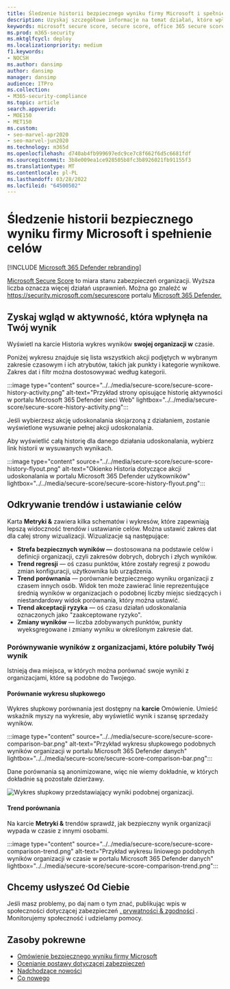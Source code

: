 ```yaml
---
title: Śledzenie historii bezpiecznego wyniku firmy Microsoft i spełnienie celów
description: Uzyskaj szczegółowe informacje na temat działań, które wpłynęły na Twoją ocenę bezpieczeństwa w firmie Microsoft. Odkrywaj trendy i ustawiaj cele.
keywords: microsoft secure score, secure score, office 365 secure score, microsoft security score, Microsoft 365 Defender portal, improvement actions
ms.prod: m365-security
ms.mktglfcycl: deploy
ms.localizationpriority: medium
f1.keywords:
- NOCSH
ms.author: dansimp
author: dansimp
manager: dansimp
audience: ITPro
ms.collection:
- M365-security-compliance
ms.topic: article
search.appverid:
- MOE150
- MET150
ms.custom:
- seo-marvel-apr2020
- seo-marvel-jun2020
ms.technology: m365d
ms.openlocfilehash: d740ab4fb999697edc9ce7c8f662f6d5c6681fdf
ms.sourcegitcommit: 3b8e009ea1ce928505b8fc3b8926021fb91155f3
ms.translationtype: MT
ms.contentlocale: pl-PL
ms.lasthandoff: 03/28/2022
ms.locfileid: "64500502"
---
```

# <a name="track-your-microsoft-secure-score-history-and-meet-goals"></a>Śledzenie historii bezpiecznego wyniku firmy Microsoft i spełnienie celów

[!INCLUDE [Microsoft 365 Defender rebranding](../includes/microsoft-defender.md)]

[Microsoft Secure Score](microsoft-secure-score.md) to miara stanu zabezpieczeń organizacji. Wyższa liczba oznacza więcej działań usprawnień. Można go znaleźć w https://security.microsoft.com/securescore portalu [Microsoft 365 Defender.](microsoft-365-defender.md#the-microsoft-365-defender-portal)

## <a name="gain-insights-into-activity-that-has-affected-your-score"></a>Zyskaj wgląd w aktywność, która wpłynęła na Twój wynik

Wyświetl na karcie Historia wykres wyników **swojej organizacji w** czasie.

Poniżej wykresu znajduje się lista wszystkich akcji podjętych w wybranym zakresie czasowym i ich atrybutów, takich jak punkty i kategorie wynikowe. Zakres dat i filtr można dostosowywać według kategorii.

:::image type="content" source="../../media/secure-score/secure-score-history-activity.png" alt-text="Przykład strony opisujące historię aktywności w portalu Microsoft 365 Defender sieci Web" lightbox="../../media/secure-score/secure-score-history-activity.png":::

Jeśli wybierzesz akcję udoskonalania skojarzoną z działaniem, zostanie wyświetlone wysuwanie pełnej akcji udoskonalania.

Aby wyświetlić całą historię dla danego działania udoskonalania, wybierz link historii w wysuwanych wynikach.

:::image type="content" source="../../media/secure-score/secure-score-history-flyout.png" alt-text="Okienko Historia dotyczące akcji udoskonalania w portalu Microsoft 365 Defender użytkowników" lightbox="../../media/secure-score/secure-score-history-flyout.png":::

## <a name="discover-trends-and-set-goals"></a>Odkrywanie trendów i ustawianie celów

Karta **Metryki &** zawiera kilka schematów i wykresów, które zapewniają lepszą widoczność trendów i ustawianie celów. Można ustawić zakres dat dla całej strony wizualizacji. Wizualizacje są następujące:

* **Strefa bezpiecznych wyników —** dostosowana na podstawie celów i definicji organizacji, czyli zakresów dobrych, dobrych i złych wyników.
* **Trend regresji** — oś czasu punktów, które zostały regresji z powodu zmian konfiguracji, użytkownika lub urządzenia.  
* **Trend porównania** — porównanie bezpiecznego wyniku organizacji z czasem innych osób. Widok ten może zawierać linie reprezentujące średnią wyników w organizacjach o podobnej liczby miejsc siedzących i niestandardowy widok porównania, który można ustawić.
* **Trend akceptacji ryzyka** — oś czasu działań udoskonalania oznaczonych jako "zaakceptowane ryzyko".
* **Zmiany wyników** — liczba zdobywanych punktów, punkty wyeksgregowane i zmiany wyniku w określonym zakresie dat.

### <a name="compare-your-score-to-organizations-like-yours"></a>Porównywanie wyników z organizacjami, które polubiły Twój wynik

Istnieją dwa miejsca, w których można porównać swoje wyniki z organizacjami, które są podobne do Twojego.

#### <a name="comparison-bar-chart"></a>Porównanie wykresu słupkowego

Wykres słupkowy porównania jest dostępny na **karcie** Omówienie. Umieść wskaźnik myszy na wykresie, aby wyświetlić wynik i szansę sprzedaży wyników. 

:::image type="content" source="../../media/secure-score/secure-score-comparison-bar.png" alt-text="Przykład wykresu słupkowego podobnych wyników organizacji w portalu Microsoft 365 Defender danych" lightbox="../../media/secure-score/secure-score-comparison-bar.png":::

Dane porównania są anonimizowane, więc nie wiemy dokładnie, w których dokładnie są pozostałe dzierżawy.

![Wykres słupkowy przedstawiający wyniki podobnej organizacji.](../../media/secure-score/secure-score-comparison-screenshot.png)

#### <a name="comparison-trend"></a>Trend porównania

Na karcie **Metryki &** trendów sprawdź, jak bezpieczny wynik organizacji wypada w czasie z innymi osobami.

:::image type="content" source="../../media/secure-score/secure-score-comparison-trend.png" alt-text="Przykład wykresu liniowego podobnych wyników organizacji w czasie w portalu Microsoft 365 Defender danych" lightbox="../../media/secure-score/secure-score-comparison-trend.png":::

## <a name="we-want-to-hear-from-you"></a>Chcemy usłyszeć Od Ciebie

Jeśli masz problemy, po daj nam o tym znać, publikując wpis w społeczności dotyczącej zabezpieczeń [, prywatności & zgodności](https://techcommunity.microsoft.com/t5/Security-Privacy-Compliance/bd-p/security_privacy) . Monitorujemy społeczność i udzielamy pomocy.

## <a name="related-resources"></a>Zasoby pokrewne

- [Omówienie bezpiecznego wyniku firmy Microsoft](microsoft-secure-score.md)
- [Ocenianie postawy dotyczącej zabezpieczeń](microsoft-secure-score-improvement-actions.md)
- [Nadchodzące nowości](microsoft-secure-score-whats-coming.md)
- [Co nowego](microsoft-secure-score-whats-new.md)
